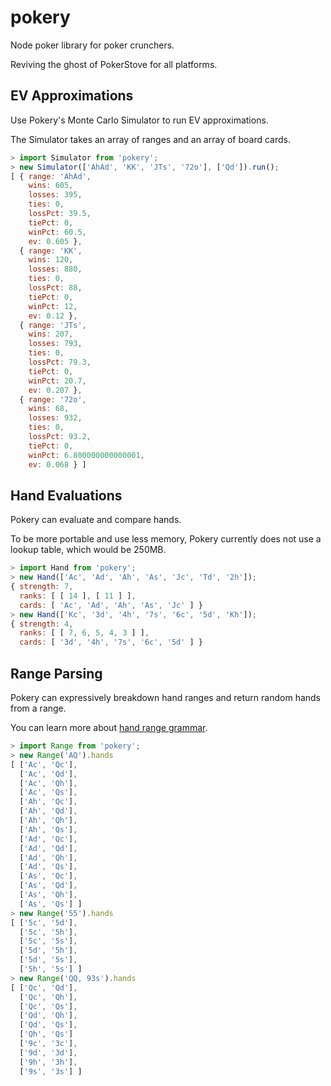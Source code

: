 pokery
======

Node poker library for poker crunchers.

Reviving the ghost of PokerStove for all platforms.


## EV Approximations

Use Pokery's Monte Carlo Simulator to run EV approximations.

The Simulator takes an array of ranges and an array of board cards.

```javascript
> import Simulator from 'pokery';
> new Simulator(['AhAd', 'KK', 'JTs', '72o'], ['Qd']).run();
[ { range: 'AhAd',
    wins: 605,
    losses: 395,
    ties: 0,
    lossPct: 39.5,
    tiePct: 0,
    winPct: 60.5,
    ev: 0.605 },
  { range: 'KK',
    wins: 120,
    losses: 880,
    ties: 0,
    lossPct: 88,
    tiePct: 0,
    winPct: 12,
    ev: 0.12 },
  { range: 'JTs',
    wins: 207,
    losses: 793,
    ties: 0,
    lossPct: 79.3,
    tiePct: 0,
    winPct: 20.7,
    ev: 0.207 },
  { range: '72o',
    wins: 68,
    losses: 932,
    ties: 0,
    lossPct: 93.2,
    tiePct: 0,
    winPct: 6.800000000000001,
    ev: 0.068 } ]
```

## Hand Evaluations

Pokery can evaluate and compare hands.

To be more portable and use less memory, Pokery currently does not use a lookup
table, which would be 250MB.

```javascript
> import Hand from 'pokery';
> new Hand(['Ac', 'Ad', 'Ah', 'As', 'Jc', 'Td', '2h']);
{ strength: 7,
  ranks: [ [ 14 ], [ 11 ] ],
  cards: [ 'Ac', 'Ad', 'Ah', 'As', 'Jc' ] }
> new Hand(['Kc', '3d', '4h', '7s', '6c', '5d', 'Kh']);
{ strength: 4,
  ranks: [ [ 7, 6, 5, 4, 3 ] ],
  cards: [ '3d', '4h', '7s', '6c', '5d' ] }
```

## Range Parsing

Pokery can expressively breakdown hand ranges and return random hands from a
range.

You can learn more about [hand range
grammar](http://pokerini.com/help/holdem_range_notation.php).

```javascript
> import Range from 'pokery';
> new Range('AQ').hands
[ ['Ac', 'Qc'],
  ['Ac', 'Qd'],
  ['Ac', 'Qh'],
  ['Ac', 'Qs'],
  ['Ah', 'Qc'],
  ['Ah', 'Qd'],
  ['Ah', 'Qh'],
  ['Ah', 'Qs'],
  ['Ad', 'Qc'],
  ['Ad', 'Qd'],
  ['Ad', 'Qh'],
  ['Ad', 'Qs'],
  ['As', 'Qc'],
  ['As', 'Qd'],
  ['As', 'Qh'],
  ['As', 'Qs'] ]
> new Range('55').hands
[ ['5c', '5d'],
  ['5c', '5h'],
  ['5c', '5s'],
  ['5d', '5h'],
  ['5d', '5s'],
  ['5h', '5s'] ]
> new Range('QQ, 93s').hands
[ ['Qc', 'Qd'],
  ['Qc', 'Qh'],
  ['Qc', 'Qs'],
  ['Qd', 'Qh'],
  ['Qd', 'Qs'],
  ['Qh', 'Qs']
  ['9c', '3c'],
  ['9d', '3d'],
  ['9h', '3h'],
  ['9s', '3s'] ]
```
